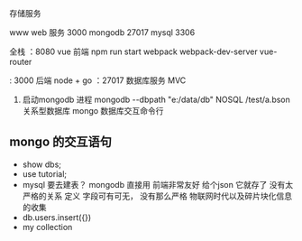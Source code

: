 存储服务

www web 服务 3000
mongodb 27017
mysql 3306


全栈 
：8080 vue 前端 npm run start 
webpack webpack-dev-server
vue-router

: 3000 后端 node + go 
：27017 数据库服务 
MVC 

1.  启动mongodb 进程 
  mongodb --dbpath "e:/data/db"
  NOSQL /test/a.bson 
  关系型数据库
  mongo 数据库交互命令行 


## mongo 的交互语句
- show dbs;
- use tutorial;
- mysql 要去建表？
  mongodb 直接用
  前端非常友好
  给个json 它就存了 没有太严格的关系
  定义 字段可有可无， 没有那么严格
  物联网时代以及碎片块化信息的收集
- db.users.insert({})
- my
collection